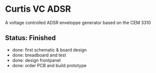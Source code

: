 # Curtis VC ADSR

A voltage controlled ADSR enveloppe generator based on the CEM 3310

## Status: Finished

- done: first schematic & board design
- done: breadboard and test
- done: design frontpanel
- done: order PCB and build prototype